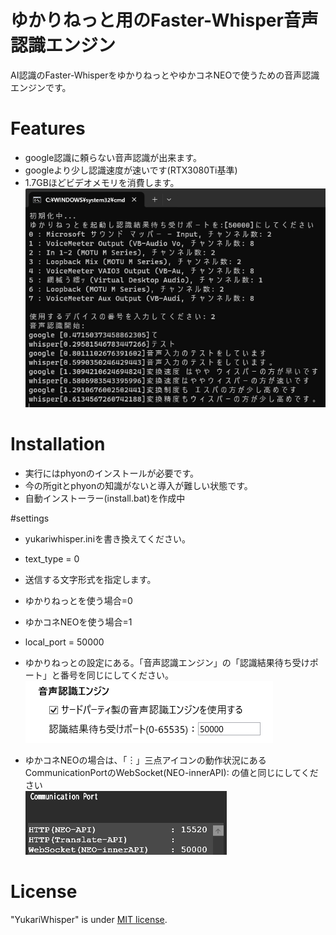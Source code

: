 # ゆかりねっと用のFaster-Whisper音声認識エンジン
AI認識のFaster-WhisperをゆかりねっとやゆかコネNEOで使うための音声認識エンジンです。

# Features
* google認識に頼らない音声認識が出来ます。
* googleより少し認識速度が速いです(RTX3080Ti基準)
* 1.7GBほどビデオメモリを消費します。
![yukarisettei.png.](/image/YukariWhisper01.png "settei")  

# Installation
* 実行にはphyonのインストールが必要です。  
* 今の所gitとphyonの知識がないと導入が難しい状態です。  
* 自動インストーラー(install.bat)を作成中  

#settings
* yukariwhisper.iniを書き換えてください。  

* text_type = 0  
* 送信する文字形式を指定します。  
* ゆかりねっとを使う場合=0  
* ゆかコネNEOを使う場合=1  

* local_port = 50000  
* ゆかりねっとの設定にある。「音声認識エンジン」の「認識結果待ち受けポート」と番号を同じにしてください。  
![yukarisettei.png.](/image/YukariWhisper02.png "settei")  

* ゆかコネNEOの場合は、「︙」三点アイコンの動作状況にあるCommunicationPortのWebSocket(NEO-innerAPI):  の値と同じにしてください  
![yukarisettei.png.](/image/YukariWhisper03.png "settei")  

# License
"YukariWhisper" is under [MIT license](https://en.wikipedia.org/wiki/MIT_License).

